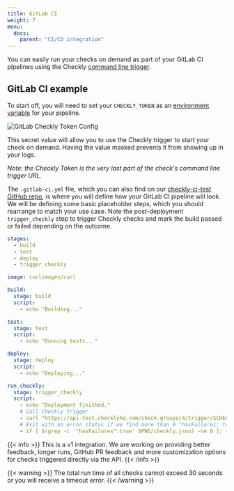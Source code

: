 ```yaml
---
title: GitLab CI
weight: 7
menu:
  docs:
    parent: "CI/CD integration"
---
```


You can easily run your checks on demand as part of your GitLab CI pipelines using the Checkly [command line trigger](/docs/cicd/triggers/).

## GitLab CI example

To start off, you will need to set your `CHECKLY_TOKEN` as an [environment variable](https://docs.gitlab.com/ee/ci/variables/) for your pipeline. 

![GitLab Checkly Token Config](/images/docs/cicd/gitlab-param.png)

This secret value will allow you to use the Checkly trigger to start your check on demand. Having the value masked prevents it from showing up in your logs.

_Note: the Checkly Token is the very last part of the check's command line trigger URL._

The `.gitlab-ci.yml` file, which you can also find on our [checkly-ci-test GitHub repo](https://github.com/checkly/checkly-ci-test), is where you will define how your GitLab CI pipeline will look. We will be defining some basic placeholder steps, which you should rearrange to match your use case. Note the post-deployment `trigger_checkly` step to trigger Checkly checks and mark the build passed or failed depending on the outcome.

```yml
stages:
  - build
  - test
  - deploy
  - trigger_checkly

image: curlimages/curl

build:
  stage: build
  script:
    - echo "Building..."

test:
  stage: test
  script:
    - echo "Running tests..."

deploy:
  stage: deploy
  script:
    - echo "Deploying..."

run_checkly:
  stage: trigger_checkly
  script:
    - echo "Deployment finished."
    # Call Checkly trigger
    - curl "https://api-test.checklyhq.com/check-groups/4/trigger/$CHECKLY_TOKEN" > $PWD/checkly.json
    # Exit with an error status if we find more than 0 "hasFailures: true" in the output
    - if [ $(grep -c '"hasFailures":true' $PWD/checkly.json) -ne 0 ]; then exit 1; fi
```

{{< info >}}
This is a v1 integration. We are working on providing better feedback, longer runs, GitHub PR feedback and more customization options
for checks triggered directly via the API. 
{{< /info >}}
 
{{< warning >}}
The total run time of all checks cannot exceed 30 seconds or you will receive a timeout error. 
{{< /warning >}}